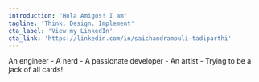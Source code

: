 ```yaml
---
introduction: "Hola Amigos! I am"
tagline: 'Think. Design. Implement'
cta_label: 'View my LinkedIn'
cta_link: 'https://linkedin.com/in/saichandramouli-tadiparthi'
---
```


An engineer - A nerd - A passionate developer - An artist - Trying to be a jack of all cards!
